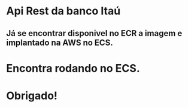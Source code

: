 # Api Rest da banco Itaú
## Já se encontrar disponivel no ECR  a imagem e implantado na AWS no ECS.
# Encontra rodando no ECS.
# Obrigado!
